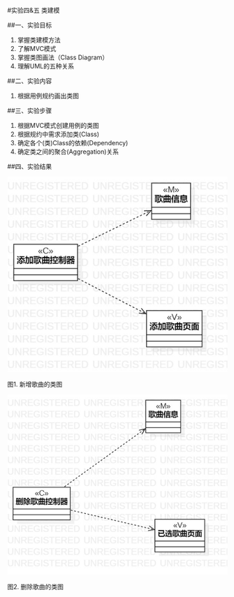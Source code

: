 #实验四&五 类建模

##一、实验目标

1. 掌握类建模方法
2. 了解MVC模式
3. 掌握类图画法（Class Diagram）
4. 理解UML的五种关系

##二、实验内容

1. 根据用例规约画出类图

##三、实验步骤

1. 根据MVC模式创建用例的类图
2. 根据规约中需求添加类(Class)
3. 确定各个(类)Class的依赖(Dependency)
4. 确定类之间的聚合(Aggregation)关系

##四、实验结果

![类图](./AddMusic.jpg)

图1. 新增歌曲的类图

![类图](./DeleteMusic.jpg)

图2. 删除歌曲的类图
